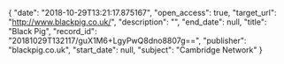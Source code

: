 {
  "date": "2018-10-29T13:21:17.875167", 
  "open_access": true, 
  "target_url": "http://www.blackpig.co.uk/", 
  "description": "", 
  "end_date": null, 
  "title": "Black Pig", 
  "record_id": "20181029T132117/guX1M6+LgyPwQ8dno8807g==", 
  "publisher": "blackpig.co.uk", 
  "start_date": null, 
  "subject": "Cambridge Network"
}

